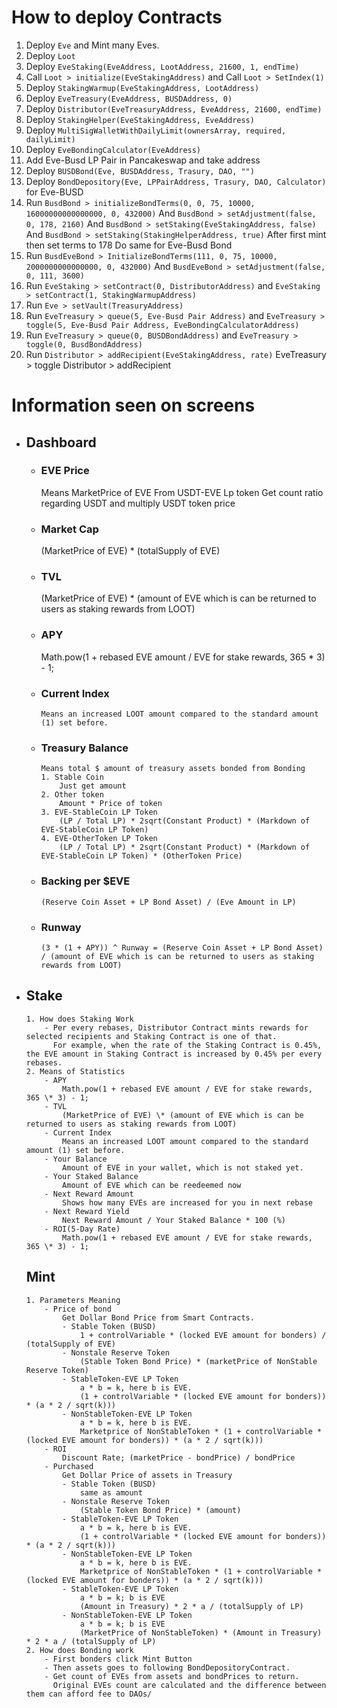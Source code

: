 # How to deploy Contracts

1. Deploy `Eve` and Mint many Eves.
2. Deploy `Loot`
3. Deploy `EveStaking(EveAddress, LootAddress, 21600, 1, endTime)`
4. Call `Loot > initialize(EveStakingAddress)` and Call `Loot > SetIndex(1)`
5. Deploy `StakingWarmup(EveStakingAddress, LootAddress)`
6. Deploy `EveTreasury(EveAddress, BUSDAddress, 0)`
7. Deploy `Distributor(EveTreasuryAddress, EveAddress, 21600, endTime)`
8. Deploy `StakingHelper(EveStakingAddress, EveAddress)`
9. Deploy `MultiSigWalletWithDailyLimit(ownersArray, required, dailyLimit)`
10. Deploy `EveBondingCalculator(EveAddress)`
11. Add Eve-Busd LP Pair in Pancakeswap and take address
12. Deploy `BUSDBond(Eve, BUSDAddress, Trasury, DAO, "")`
13. Deploy `BondDepository(Eve, LPPairAddress, Trasury, DAO, Calculator)` for Eve-BUSD
14. Run `BusdBond > initializeBondTerms(0, 0, 75, 10000, 16000000000000000, 0, 432000)`
    And `BusdBond > setAdjustment(false, 0, 178, 2160)`
    And `BusdBond > setStaking(EveStakingAddress, false)`
    And `BusdBond > setStaking(StakingHelperAddress, true)`
    After first mint then set terms to 178
    Do same for Eve-Busd Bond
15. Run `BusdEveBond > InitializeBondTerms(111, 0, 75, 10000, 2000000000000000, 0, 432000)`
    And `BusdEveBond > setAdjustment(false, 0, 111, 3600)`
16. Run `EveStaking > setContract(0, DistributorAddress)` and `EveStaking > setContract(1, StakingWarmupAddress)`
17. Run `Eve > setVault(TreasuryAddress)`
18. Run `EveTreasury > queue(5, Eve-Busd Pair Address)` and `EveTreasury > toggle(5, Eve-Busd Pair Address, EveBondingCalculatorAddress)`
19. Run `EveTreasury > queue(0, BUSDBondAddress)` and `EveTreasury > toggle(0, BusdBondAddress)`
20. Run `Distributor > addRecipient(EveStakingAddress, rate)`
    EveTreasury > toggle
    Distributor > addRecipient

# Information seen on screens

-   ## Dashboard

    -   ### EVE Price

        Means MarketPrice of EVE
        From USDT-EVE Lp token
        Get count ratio regarding USDT and multiply USDT token price

    -   ### Market Cap

        (MarketPrice of EVE) \* (totalSupply of EVE)

    -   ### TVL

        (MarketPrice of EVE) \* (amount of EVE which is can be returned to users as staking rewards from LOOT)

    -   ### APY

        Math.pow(1 + rebased EVE amount / EVE for stake rewards, 365 \* 3) - 1;

    -   ### Current Index

            Means an increased LOOT amount compared to the standard amount (1) set before.

    -   ### Treasury Balance

            Means total $ amount of treasury assets bonded from Bonding
            1. Stable Coin
                Just get amount
            2. Other token
                Amount * Price of token
            3. EVE-StableCoin LP Token
                (LP / Total LP) * 2sqrt(Constant Product) * (Markdown of EVE-StableCoin LP Token)
            4. EVE-OtherToken LP Token
                (LP / Total LP) * 2sqrt(Constant Product) * (Markdown of EVE-StableCoin LP Token) * (OtherToken Price)

    -   ### Backing per $EVE

            (Reserve Coin Asset + LP Bond Asset) / (Eve Amount in LP)

    -   ### Runway

            (3 * (1 + APY)) ^ Runway = (Reserve Coin Asset + LP Bond Asset) / (amount of EVE which is can be returned to users as staking rewards from LOOT)

-   ## Stake
        1. How does Staking Work
            - Per every rebases, Distributor Contract mints rewards for selected recipients and Staking Contract is one of that.
              For example, when the rate of the Staking Contract is 0.45%, the EVE amount in Staking Contract is increased by 0.45% per every rebases.
        2. Means of Statistics
            - APY
                Math.pow(1 + rebased EVE amount / EVE for stake rewards, 365 \* 3) - 1;
            - TVL
                (MarketPrice of EVE) \* (amount of EVE which is can be returned to users as staking rewards from LOOT)
            - Current Index
                Means an increased LOOT amount compared to the standard amount (1) set before.
            - Your Balance
                Amount of EVE in your wallet, which is not staked yet.
            - Your Staked Balance
                Amount of EVE which can be reedeemed now
            - Next Reward Amount
                Shows how many EVEs are increased for you in next rebase
            - Next Reward Yield
                Next Reward Amount / Your Staked Balance * 100 (%)
            - ROI(5-Day Rate)
                Math.pow(1 + rebased EVE amount / EVE for stake rewards, 365 \* 3) - 1;
    ## Mint
        1. Parameters Meaning
            - Price of bond
                Get Dollar Bond Price from Smart Contracts.
                - Stable Token (BUSD)
                    1 + controlVariable * (locked EVE amount for bonders) / (totalSupply of EVE)
                - Nonstale Reserve Token
                    (Stable Token Bond Price) * (marketPrice of NonStable Reserve Token)
                - StableToken-EVE LP Token
                    a * b = k, here b is EVE.
                    (1 + controlVariable * (locked EVE amount for bonders)) * (a * 2 / sqrt(k)))
                - NonStableToken-EVE LP Token
                    a * b = k, here b is EVE.
                    Marketprice of NonStableToken * (1 + controlVariable * (locked EVE amount for bonders)) * (a * 2 / sqrt(k)))
            - ROI
                Discount Rate; (marketPrice - bondPrice) / bondPrice
            - Purchased
                Get Dollar Price of assets in Treasury
                - Stable Token (BUSD)
                    same as amount
                - Nonstale Reserve Token
                    (Stable Token Bond Price) * (amount)
                - StableToken-EVE LP Token
                    a * b = k, here b is EVE.
                    (1 + controlVariable * (locked EVE amount for bonders)) * (a * 2 / sqrt(k)))
                - NonStableToken-EVE LP Token
                    a * b = k, here b is EVE.
                    Marketprice of NonStableToken * (1 + controlVariable * (locked EVE amount for bonders)) * (a * 2 / sqrt(k)))
                - StableToken-EVE LP Token
                    a * b = k; b is EVE
                    (Amount in Treasury) * 2 * a / (totalSupply of LP)
                - NonStableToken-EVE LP Token
                    a * b = k; b is EVE
                    (MarketPrice of NonStableToken) * (Amount in Treasury) * 2 * a / (totalSupply of LP)
        2. How does Bonding work
            - First bonders click Mint Button
            - Then assets goes to following BondDepositoryContract.
            - Get count of EVEs from assets and bondPrices to return.
              Original EVEs count are calculated and the difference between them can afford fee to DAOs/
